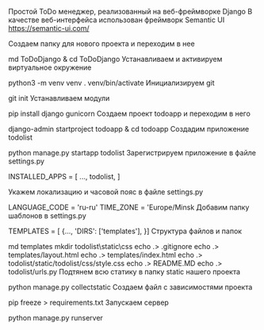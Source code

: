 Простой ToDo менеджер, реализованный на веб-фреймворке Django В качестве веб-интерфейса использован фреймворк Semantic UI https://semantic-ui.com/

Создаем папку для нового проекта и переходим в нее

md ToDoDjango & cd ToDoDjango
Устанавливаем и активируем виртуальное окружение

python3 -m venv venv
. venv/bin/activate
Инициализируем git

git init
Устанавливаем модули

pip install django gunicorn
Создаем проект todoapp и переходим в него

django-admin startproject todoapp & cd todoapp
Создадим приложение todolist

python manage.py startapp todolist
Зарегистрируем приложение в файле settings.py

INSTALLED_APPS = [
...,
todolist,
]

Укажем локализацию и часовой пояс в файле settings.py

LANGUAGE_CODE = 'ru-ru'
TIME_ZONE = 'Europe/Minsk
Добавим папку шаблонов в settings.py

TEMPLATES = [
{...,
'DIRS': ['templates'],
}]
Структура файлов и папок

md templates
mkdir todolist\static\css
echo .> .gitignore
echo .> templates/layout.html
echo .> templates/index.html
echo .> todolist/static/todolist/css/style.css
echo .> README.MD
echo .> todolist/urls.py
Подтянем всю статику в папку static нашего проекта

python manage.py collectstatic
Создаем файл с зависимостями проекта

pip freeze > requirements.txt
Запускаем сервер

python manage.py runserver